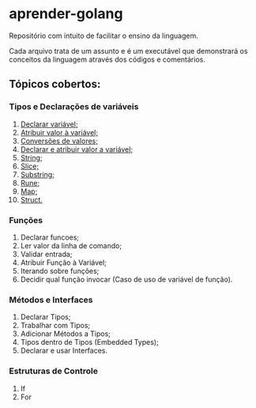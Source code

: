 # aprender-golang
Repositório com intuito de facilitar o ensino da linguagem.

Cada arquivo trata de um assunto e é um executável que demonstrará os conceitos da linguagem através dos códigos e comentários.

## Tópicos cobertos:

### Tipos e Declarações de variáveis
  01. [Declarar variável;](https://github.com/tomasouza/aprender-golang/blob/master/01_Tipos_e_Declara%C3%A7%C3%B5es_de_Vari%C3%A1veis/01_declararVariavel.go)
  02. [Atribuir valor à variável;](https://github.com/tomasouza/aprender-golang/blob/master/01_Tipos_e_Declara%C3%A7%C3%B5es_de_Vari%C3%A1veis/02_atribuirValorAVariavel.go)
  03. [Conversões de valores;](https://github.com/tomasouza/aprender-golang/blob/master/01_Tipos_e_Declara%C3%A7%C3%B5es_de_Vari%C3%A1veis/03_conversoesDeValores.go)
  04. [Declarar e atribuir valor a variável;](https://github.com/tomasouza/aprender-golang/blob/master/01_Tipos_e_Declara%C3%A7%C3%B5es_de_Vari%C3%A1veis/04_declararEAtribuirValor.go)
  05. [String;](https://github.com/tomasouza/aprender-golang/blob/master/01_Tipos_e_Declara%C3%A7%C3%B5es_de_Vari%C3%A1veis/05_string.go)
  06. [Slice;](https://github.com/tomasouza/aprender-golang/blob/master/01_Tipos_e_Declara%C3%A7%C3%B5es_de_Vari%C3%A1veis/06_slice.go)
  07. [Substring;](https://github.com/tomasouza/aprender-golang/blob/master/01_Tipos_e_Declara%C3%A7%C3%B5es_de_Vari%C3%A1veis/07_substrings.go)
  08. [Rune;](https://github.com/tomasouza/aprender-golang/blob/master/01_Tipos_e_Declara%C3%A7%C3%B5es_de_Vari%C3%A1veis/08_rune.go)
  09. [Map;](https://github.com/tomasouza/aprender-golang/blob/master/01_Tipos_e_Declara%C3%A7%C3%B5es_de_Vari%C3%A1veis/09_map.go)
  10. [Struct.](https://github.com/tomasouza/aprender-golang/blob/master/01_Tipos_e_Declara%C3%A7%C3%B5es_de_Vari%C3%A1veis/10_struct.go)
### Funções
  01. Declarar funcoes;
  02. Ler valor da linha de comando;
  03. Validar entrada;
  04. Atribuir Função à Variável;
  05. Iterando sobre funções;
  06. Decidir qual função invocar (Caso de uso de variável de função).
### Métodos e Interfaces
  01. Declarar Tipos;
  02. Trabalhar com Tipos;
  03. Adicionar Métodos a Tipos;
  04. Tipos dentro de Tipos (Embedded Types);
  05. Declarar e usar Interfaces.
### Estruturas de Controle
  01. If
  02. For  